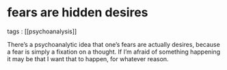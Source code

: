 # fears are hidden desires

tags
: [[psychoanalysis]]

There&rsquo;s a psychoanalytic idea that one&rsquo;s fears are actually desires, because a fear is simply a fixation on a thought. If I&rsquo;m afraid of something happening it may be that I want that to happen, for whatever reason.

